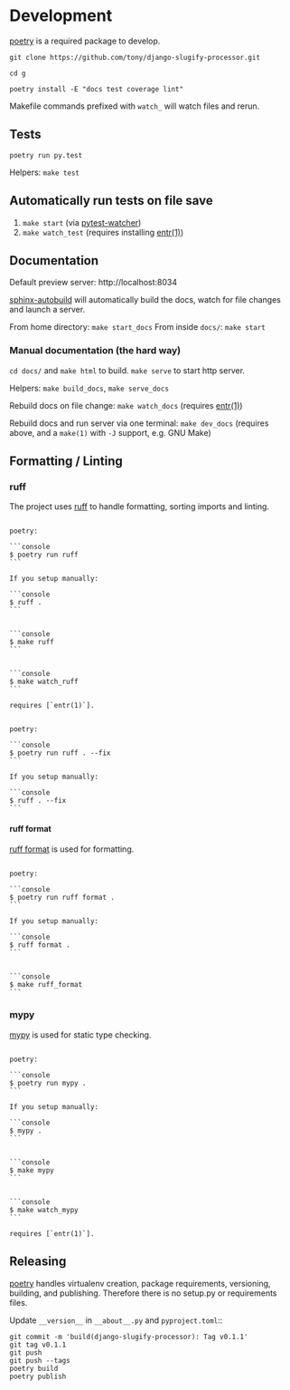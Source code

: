 # Development

[poetry] is a required package to develop.

`git clone https://github.com/tony/django-slugify-processor.git`

`cd g`

`poetry install -E "docs test coverage lint"`

Makefile commands prefixed with `watch_` will watch files and rerun.

## Tests

`poetry run py.test`

Helpers: `make test`

## Automatically run tests on file save

1. `make start` (via [pytest-watcher])
2. `make watch_test` (requires installing [entr(1)])

[pytest-watcher]: https://github.com/olzhasar/pytest-watcher

## Documentation

Default preview server: http://localhost:8034

[sphinx-autobuild] will automatically build the docs, watch for file changes and launch a server.

From home directory: `make start_docs`
From inside `docs/`: `make start`

[sphinx-autobuild]: https://github.com/executablebooks/sphinx-autobuild

### Manual documentation (the hard way)

`cd docs/` and `make html` to build. `make serve` to start http server.

Helpers:
`make build_docs`, `make serve_docs`

Rebuild docs on file change: `make watch_docs` (requires [entr(1)])

Rebuild docs and run server via one terminal: `make dev_docs` (requires above, and a
`make(1)` with `-J` support, e.g. GNU Make)

## Formatting / Linting

### ruff

The project uses [ruff] to handle formatting, sorting imports and linting.

````{tab} Command

poetry:

```console
$ poetry run ruff
```

If you setup manually:

```console
$ ruff .
```

````

````{tab} make

```console
$ make ruff
```

````

````{tab} Watch

```console
$ make watch_ruff
```

requires [`entr(1)`].

````

````{tab} Fix files

poetry:

```console
$ poetry run ruff . --fix
```

If you setup manually:

```console
$ ruff . --fix
```

````

#### ruff format

[ruff format] is used for formatting.

````{tab} Command

poetry:

```console
$ poetry run ruff format .
```

If you setup manually:

```console
$ ruff format .
```

````

````{tab} make

```console
$ make ruff_format
```

````

### mypy

[mypy] is used for static type checking.

````{tab} Command

poetry:

```console
$ poetry run mypy .
```

If you setup manually:

```console
$ mypy .
```

````

````{tab} make

```console
$ make mypy
```

````

````{tab} Watch

```console
$ make watch_mypy
```

requires [`entr(1)`].
````

## Releasing

[poetry] handles virtualenv creation, package requirements, versioning,
building, and publishing. Therefore there is no setup.py or requirements files.

Update `__version__` in `__about__.py` and `pyproject.toml`::

    git commit -m 'build(django-slugify-processor): Tag v0.1.1'
    git tag v0.1.1
    git push
    git push --tags
    poetry build
    poetry publish

[poetry]: https://python-poetry.org/
[entr(1)]: http://eradman.com/entrproject/
[`entr(1)`]: http://eradman.com/entrproject/
[ruff format]: https://docs.astral.sh/ruff/formatter/
[ruff]: https://ruff.rs
[mypy]: http://mypy-lang.org/
